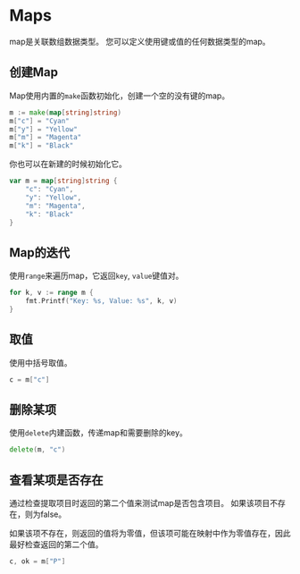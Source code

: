 # Maps

map是关联数组数据类型。 您可以定义使用键或值的任何数据类型的map。

## 创建Map

Map使用内置的`make`函数初始化，创建一个空的没有键的map。

```go
m := make(map[string]string)
m["c"] = "Cyan"
m["y"] = "Yellow"
m["m"] = "Magenta"
m["k"] = "Black"
```

你也可以在新建的时候初始化它。

```go
var m = map[string]string {
    "c": "Cyan",
    "y": "Yellow",
    "m": "Magenta",
    "k": "Black"
}
```

## Map的迭代

使用`range`来遍历map，它返回`key`, `value`键值对。

```go
for k, v := range m {
    fmt.Printf("Key: %s, Value: %s", k, v)
}
```

## 取值

使用中括号取值。

```go
c = m["c"]
```

## 删除某项

使用`delete`内建函数，传递map和需要删除的key。

```go
delete(m, "c")
```

## 查看某项是否存在

通过检查提取项目时返回的第二个值来测试map是否包含项目。 如果该项目不存在，则为false。

如果该项不存在，则返回的值将为零值，但该项可能在映射中作为零值存在，因此最好检查返回的第二个值。

```go
c, ok = m["P"]
```

